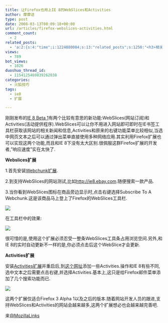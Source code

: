 ```yaml
---
title: 让Firefox也用上IE 8的WebSlices和Activities
author: 摩摩诘
type: post
date: 2008-03-13T08:09:18+00:00
url: /articles/firefox-webslices-activities.html
comment_count:
  - 2
related_posts:
  - 'a:2:{s:4:"time";i:1224880084;s:13:"related_posts";s:1250:"<h3>相关日志</h3><ul class="related_post"><li><a href="http://www.digglife.cn/articles/firefox-addons-weekly-issue3.html" title="一周Firefox扩展推荐-第三辑">一周Firefox扩展推荐-第三辑</a></li><li><a href="http://www.digglife.cn/articles/firefox-addons-weekly-issue2.html" title="一周Firefox扩展推荐-第二辑">一周Firefox扩展推荐-第二辑</a></li><li><a href="http://www.digglife.cn/articles/firefox-addons-weekly-issue1.html" title="一周Firefox扩展推荐-第一辑">一周Firefox扩展推荐-第一辑</a></li><li><a href="http://www.digglife.cn/articles/social-web-firefox-yoono.html" title="社会化浏览器扩展Yoono">社会化浏览器扩展Yoono</a></li><li><a href="http://www.digglife.cn/articles/add-google-toolbar-functions-firefox3.html" title="给Firefox 3添加Google Toolbar的功能">给Firefox 3添加Google Toolbar的功能</a></li><li><a href="http://www.digglife.cn/articles/ie8-new-features-download.html" title="IE 8 Beta 1简体中文版下载和新功能介绍">IE 8 Beta 1简体中文版下载和新功能介绍</a></li><li><a href="http://www.digglife.cn/articles/firefox-addons-new-site.html" title="Firefox 3附加软件页面预览">Firefox 3附加软件页面预览</a></li></ul>";}'
views:
  - 789
bot_views:
  - 1826
duoshuo_thread_id:
  - 1154125469839262038
categories:
  - 火狐技巧
tags:
  - ie8
  - 扩展

---
```

刚刚发布的<a href="https://www.digglife.net/articles/ie8-new-features-download.html" title="IE 8 Beta 1" target="_blank">IE 8 Beta 1</a>有两个比较有意思的新功能:WebSlices(网站订阅)和Activities(活动提供程序).WebSlices可以让你不用进入网站即可即时在IE书签工具栏获取该网站的相关新闻和信息,Activities和原来的右键功能菜单比较相似,当选中网页文本之后可以通过弹出菜单直接使用多种网络应用.其实利用Firefox扩展也可以实现这两个功能,而且和IE 8下没有太大区别.很佩服这群Firefox扩展的开发者,&#8221;响应速度&#8221;实在太快了.

<!--more-->

**Webslices扩展**

1.首先安装<a href="http://www.glazman.org/weblog/dotclear/index.php?post/2008/03/10/WebSlices-in-Firefox-who-wants-to-try-" title="Webchunk扩展" target="_blank">Webchunk扩展</a>.

2.到支持WebSlices的网站测试,比如<http://ie8.ebay.com>.随便搜索一款产品.

3.当你看到WebSlices图标在商品旁边显示时,点击右键选择Subscribe To A Webchunk.这是该商品马上登上了Firefox的WebSlices工具栏.

![][1]

在工具栏中的效果:

![][2]

很可惜的是,使用这个扩展必须忍受一整条WebSlices工具条占用浏览空间.另外,和IE 8的实时自动更新不一样的是,你必须点击后这个WebSlice才会更新.

**Activities扩展**

安装<a href="http://www.kaply.com/weblog/2008/03/07/microsoft-activities-for-firefox-new-version/" title="Activities扩展" target="_blank">Activities扩展</a>并重启后,到<a href="http://ie.microsoft.com/activities/en-en/Default.aspx" target="_blank">这个网址</a>添加一些Activities.操作和IE 8有些不同,选中文本之后需要点击右键,并选择Activities.基本上,这只是给Firefox邮件菜单添加了几个搜索功能而已.

![][3]

这两个扩展仅适合Firefox 3 Alpha 1以及之后的版本.随着网站开发人员的跟进,支持WebSlices和Activities的网站会越来越多,这两个扩展想必也会越来越完善吧.

来自<a href="http://mozillalinks.org/wp/2008/03/ie-8-activities-and-webslices-for-firefox/" title="MozillaLinks" target="_blank">MozillaLinks</a>

 [1]: https://www.digglife.net/qiniu/2472/image/61f7084399da25dc202af07a6fbcbb87.jpg
 [2]: https://www.digglife.net/qiniu/2472/image/0845565316f5b4e701dc7282335e3388.jpg
 [3]: https://www.digglife.net/qiniu/2472/image/c9b90301d6ae3e2b158535207fcc66eb.jpg
